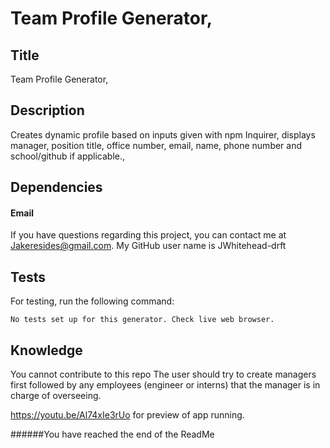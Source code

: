 # Team Profile Generator,


## Title

Team Profile Generator,

## Description

Creates dynamic profile based on inputs given with npm Inquirer, displays manager, position title, office number, email, name, phone number and school/github if applicable.,

## Dependencies

#### Email

If you have questions regarding this project, you can contact me at Jakeresides@gmail.com. My GitHub user name is JWhitehead-drft

## Tests
For testing, run the following command:

    No tests set up for this generator. Check live web browser.

## Knowledge
You cannot contribute to this repo
The user should try to create managers first followed by any employees (engineer or interns) that the manager is in charge of overseeing.

https://youtu.be/Al74xIe3rUo   for preview of app running.

######You have reached the end of the ReadMe
